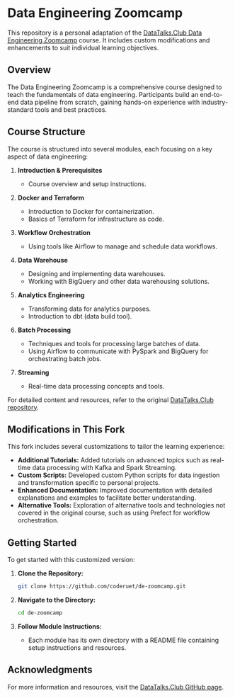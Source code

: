 # Data Engineering Zoomcamp

This repository is a personal adaptation of the [DataTalks.Club Data Engineering Zoomcamp](https://github.com/DataTalksClub/data-engineering-zoomcamp) course. It includes custom modifications and enhancements to suit individual learning objectives.

## Overview

The Data Engineering Zoomcamp is a comprehensive course designed to teach the fundamentals of data engineering. Participants build an end-to-end data pipeline from scratch, gaining hands-on experience with industry-standard tools and best practices.

## Course Structure

The course is structured into several modules, each focusing on a key aspect of data engineering:

1. **Introduction & Prerequisites**

   - Course overview and setup instructions.

2. **Docker and Terraform**

   - Introduction to Docker for containerization.
   - Basics of Terraform for infrastructure as code.

3. **Workflow Orchestration**

   - Using tools like Airflow to manage and schedule data workflows.

4. **Data Warehouse**

   - Designing and implementing data warehouses.
   - Working with BigQuery and other data warehousing solutions.

5. **Analytics Engineering**

   - Transforming data for analytics purposes.
   - Introduction to dbt (data build tool).

6. **Batch Processing**

   - Techniques and tools for processing large batches of data.
   - Using Airflow to communicate with PySpark and BigQuery for orchestrating batch jobs.

7. **Streaming**

   - Real-time data processing concepts and tools.

For detailed content and resources, refer to the original [DataTalks.Club repository](https://github.com/DataTalksClub/data-engineering-zoomcamp).

## Modifications in This Fork

This fork includes several customizations to tailor the learning experience:

- **Additional Tutorials:** Added tutorials on advanced topics such as real-time data processing with Kafka and Spark Streaming.
- **Custom Scripts:** Developed custom Python scripts for data ingestion and transformation specific to personal projects.
- **Enhanced Documentation:** Improved documentation with detailed explanations and examples to facilitate better understanding.
- **Alternative Tools:** Exploration of alternative tools and technologies not covered in the original course, such as using Prefect for workflow orchestration.

## Getting Started

To get started with this customized version:

1. **Clone the Repository:**

   ```bash
   git clone https://github.com/coderuet/de-zoomcamp.git
   ```

2. **Navigate to the Directory:**

   ```bash
   cd de-zoomcamp
   ```

3. **Follow Module Instructions:**
   - Each module has its own directory with a README file containing setup instructions and resources.

## Acknowledgments

For more information and resources, visit the [DataTalks.Club GitHub page](https://github.com/DataTalksClub).
